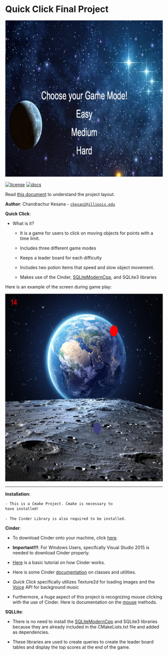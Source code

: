# Quick Click Final Project

<img src="assets/gamescreen.png" width="700" height="500">

[![license](https://img.shields.io/badge/license-MIT-green)](LICENSE)
[![docs](https://img.shields.io/badge/docs-yes-brightgreen)](docs/README.md)

Read [this document](https://cliutils.gitlab.io/modern-cmake/chapters/basics/structure.html) to understand the project
layout.

**Author**: Chandrachur Kesana - [`ckesan2@illinois.edu`](mailto:ckesan2@illinois.edu)

**Quick Click**:

* What is it? 

   - It is a game for users to click on moving objects for
    points with a time limit. 
    
   - Includes three different game modes 
   
   - Keeps a leader board for each difficulty
   
   - Includes two potion items that speed and slow 
   object movement.
 
   - Makes use of the Cinder, 
   [SQLiteModernCpp](https://github.com/SqliteModernCpp/sqlite_modern_cpp),
    and SQLite3 libraries
   
Here is an example of the screen during game play:

<img src="assets/gameaction.png" width="700" height="600">

---
**Installation:**

    - This is a Cmake Project. Cmake is necessary to 
    have installed!
    
    - The Cinder Library is also required to be installed.

**Cinder**:

- To download Cinder onto your machine, click 
[here](https://libcinder.org/download).

- **Important!!!**: For Windows Users, specifcally
Visual Studio 2015 is needed to download Cinder properly.

- [Here](https://libcinder.org/docs/guides/tour/hello_cinder_chapter1.html) 
is a basic tutorial on how Cinder works.

- Here is some Cinder 
[documentation](https://libcinder.org/docs/reference/index.html) 
on classes and utilities.

- _Quick Click_ specifically utilizes Texture2d for loading images
 and the [Voice](https://libcinder.org/docs/guides/audio/index.html) API
 for background music

- Furthermore, a huge aspect of this project is recognizing
mouse clicking with the use of Cinder. Here is 
documentation on the [mouse](https://libcinder.org/docs/guides/tour/hello_cinder_chapter3.html) 
methods.

**SQLLite**: 

- There is no need to install the 
[SQLiteModernCpp](https://github.com/SqliteModernCpp/sqlite_modern_cpp)
and SQLite3 libraries because they are already included
in the CMakeLists.txt file and added as dependencies.

- These libraries are used to create queries to 
create the leader board tables and display the 
top scores at the end of the game.

